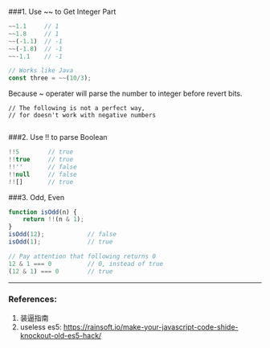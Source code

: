 ###1. Use ~~ to Get Integer Part
```js
~~1.1     // 1
~~1.8     // 1
~~(-1.1)  // -1
~~(-1.8)  // -1
~~-1.1    // -1

// Works like Java
const three = ~~(10/3);
```
Because ~ operater will parse the number to integer before revert bits.
```
// The following is not a perfect way,
// for doesn't work with negative numbers


```

###2. Use !! to parse Boolean
```js
!!5        // true
!!true     // true
!!''       // false
!!null     // false
!![]       // true
```

###3. Odd, Even
```js
function isOdd(n) {
    return !!(n & 1);
}
isOdd(12);            // false
isOdd(1);             // true

// Pay attention that following returns 0
12 & 1 === 0          // 0, instead of true
(12 & 1) === 0        // true
```
---
### References:
1. 装逼指南
2. useless es5:
https://rainsoft.io/make-your-javascript-code-shide-knockout-old-es5-hack/
